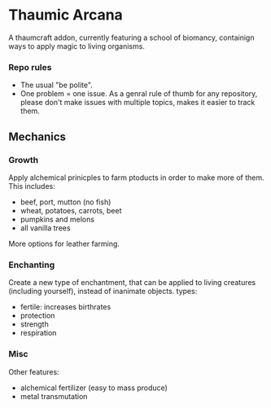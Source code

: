 # Thaumic Arcana
A thaumcraft addon, currently featuring a school of biomancy, containign ways to apply magic to living organisms.

### Repo rules
* The usual "be polite".
* One problem = one issue. As a genral rule of thumb for any repository, please don't make issues with multiple topics, makes it easier to track them.

## Mechanics

### Growth

Apply alchemical prinicples to farm ptoducts in order to make more of them. This includes:
* beef, port, mutton (no fish)
* wheat, potatoes, carrots, beet
* pumpkins and melons
* all vanilla trees

More options for leather farming.

### Enchanting

Create a new type of enchantment, that can be applied to living creatures (including yourself), instead of inanimate objects.
types:
* fertile: increases birthrates
* protection
* strength
* respiration

### Misc

Other features:
* alchemical fertilizer (easy to mass produce)
* metal transmutation



